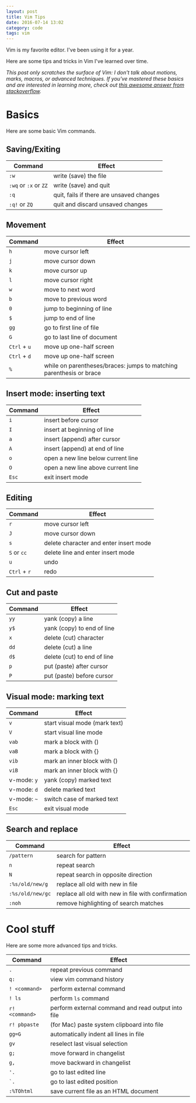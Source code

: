 ```yaml
---
layout: post
title: Vim Tips
date: 2016-07-14 13:02
category: code
tags: vim
---
```


Vim is my favorite editor. I've been using it for a year.

Here are some tips and tricks in Vim I've learned over time.

*This post only scratches the surface of Vim: I don't talk about motions, marks, macros, or advanced techniques. If you've mastered these basics and are interested in learning more, check out [this awesome answer from stackoverflow](http://stackoverflow.com/questions/1218390/what-is-your-most-productive-shortcut-with-vim/1220118#1220118).*

# Basics

Here are some basic Vim commands.

## Saving/Exiting

| Command | Effect |
| ------- | ------ |
| `:w` | write (save) the file |
| `:wq` or `:x` or `ZZ` | write (save) and quit |
| `:q` | quit, fails if there are unsaved changes |
| `:q!` or `ZQ` | quit and discard unsaved changes |

## Movement

| Command | Effect |
| ------- | ------ |
| `h` | move cursor left |
| `j` | move cursor down |
| `k` | move cursor up |
| `l` | move cursor right |
| `w` | move to next word |
| `b` | move to previous word |
| `0` | jump to beginning of line |
| `$` | jump to end of line |
| `gg` | go to first line of file |
| `G` | go to last line of document  |
| `Ctrl` + `u` | move up one-half screen |
| `Ctrl` + `d` | move up one-half screen |
| `%` | while on parentheses/braces: jumps to matching parenthesis or brace |

## Insert mode: inserting text

| Command | Effect |
| ------- | ------ |
| `i` | insert before cursor |
| `I` | insert at beginning of line |
| `a` | insert (append) after cursor |
| `A` | insert (append) at end of line |
| `o` | open a new line below current line |
| `O` | open a new line above current line |
| `Esc` | exit insert mode |

## Editing

| Command | Effect |
| ------- | ------ |
| `r` | move cursor left |
| `J` | move cursor down |
| `s` | delete character and enter insert mode |
| `S` or `cc` | delete line and enter insert mode |
| `u` | undo |
| `Ctrl` + `r` | redo |

## Cut and paste

| Command | Effect |
| ------- | ------ |
| `yy` | yank (copy) a line |
| `y$` | yank (copy) to end of line |
| `x` | delete (cut) character |
| `dd` | delete (cut) a line |
| `d$` | delete (cut) to end of line |
| `p` | put (paste) after cursor |
| `P` | put (paste) before cursor |

## Visual mode: marking text

| Command | Effect |
| ------- | ------ |
| `v` | start visual mode (mark text) |
| `V` | start visual line mode |
| `vab` | mark a block with () |
| `vaB` | mark a block with {} |
| `vib` | mark an inner block with () |
| `viB` | mark an inner block with {} |
| v-mode: `y` | yank (copy) marked text |
| v-mode: `d` | delete marked text |
| v-mode: `~` | switch case of marked text |
| `Esc` | exit visual mode |

## Search and replace

| Command | Effect |
| ------- | ------ |
| `/pattern` | search for pattern |
| `n` | repeat search |
| `N` | repeat search in opposite direction |
| `:%s/old/new/g` | replace all old with new in file |
| `:%s/old/new/gc` | replace all old with new in file with confirmation |
| `:noh` | remove highlighting of search matches |

# Cool stuff

Here are some more advanced tips and tricks.

| Command | Effect |
| ------- | ------ |
| `.` | repeat previous command |
| `q:` | view vim command history |
| `! <command>` | perform external command |
| `! ls` | perform `ls` command |
| `r! <command>` | perform external command and read output into file |
| `r! pbpaste` | (for Mac) paste system clipboard into file |
| `gg=G` | automatically indent all lines in file |
| `gv` | reselect last visual selection |
| `g;` | move forward in changelist |
| `g,` | move backward in changelist |
| `'.` | go to last edited line |
| `` `. `` | go to last edited position |
| `:%TOhtml` | save current file as an HTML document |
